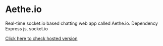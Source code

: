 # Aethe.io
Real-time socket.io based chatting web app called Aethe.io. Dependency Express js, socket.io

[Click here to check hosted version](https://github-socketio.mantragohil.repl.co)
